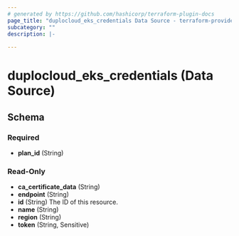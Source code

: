 ```yaml
---
# generated by https://github.com/hashicorp/terraform-plugin-docs
page_title: "duplocloud_eks_credentials Data Source - terraform-provider-duplocloud"
subcategory: ""
description: |-
  
---
```


# duplocloud_eks_credentials (Data Source)





<!-- schema generated by tfplugindocs -->
## Schema

### Required

- **plan_id** (String)

### Read-Only

- **ca_certificate_data** (String)
- **endpoint** (String)
- **id** (String) The ID of this resource.
- **name** (String)
- **region** (String)
- **token** (String, Sensitive)


